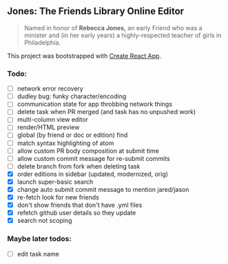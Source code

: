 ## Jones: The Friends Library Online Editor

> Named in honor of **Rebecca Jones,** an early Friend who was a minister and (in her early years) a highly-respected teacher of girls in Philadelphia.

This project was bootstrapped with [Create React App](https://github.com/facebook/create-react-app).

### Todo:

* [ ] network error recovery
* [ ] dudley bug: funky character/encoding
* [ ] communication state for app throbbing network things
* [ ] delete task when PR merged (and task has no unpushed work)
* [ ] multi-column view editor
* [ ] render/HTML preview
* [ ] global (by friend or doc or edition) find
* [ ] match syntax highlighting of atom
* [ ] allow custom PR body composition at submit time
* [ ] allow custom commit message for re-submit commits
* [ ] delete branch from fork when deleting task
* [x] order editions in sidebar (updated, modernized, orig)
* [x] launch super-basic search
* [x] change auto submit commit message to mention jared/jason
* [x] re-fetch look for new friends
* [x] don't show friends that don't have .yml files
* [x] refetch github user details so they update
* [x] search not scoping

### Maybe later todos:

* [ ] edit task name
